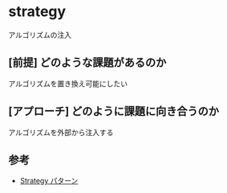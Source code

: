 # strategy

アルゴリズムの注入

## [前提] どのような課題があるのか
アルゴリズムを置き換え可能にしたい

## [アプローチ] どのように課題に向き合うのか
アルゴリズムを外部から注入する

## 参考
- [Strategy パターン](https://www.techscore.com/tech/DesignPattern/Strategy.html/)
